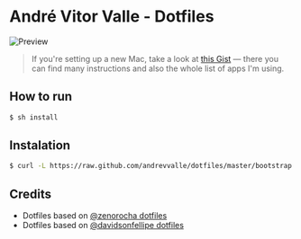 # André Vitor Valle - Dotfiles

![Preview](http://f.cl.ly/items/2J3M3y3g0J380I3j3b1w/dotfiles.png)

> If you're setting up a new Mac, take a look at [this Gist](https://gist.github.com/andrevvalle/6d25978770c2ca09a344) — there you can find many instructions and also the whole list of apps I'm using.

## How to run

```bash
$ sh install
```

## Instalation

```bash
$ curl -L https://raw.github.com/andrevvalle/dotfiles/master/bootstrap.sh | sh
```

## Credits

* Dotfiles based on [@zenorocha dotfiles](https://github.com/zenorocha/old-dotfiles)
* Dotfiles based on [@davidsonfellipe dotfiles](https://github.com/davidsonfellipe/dotfiles)
